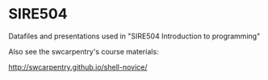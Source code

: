 # SIRE504
Datafiles and presentations used in "SIRE504 Introduction to programming"

Also see the swcarpentry's course materials:

http://swcarpentry.github.io/shell-novice/
